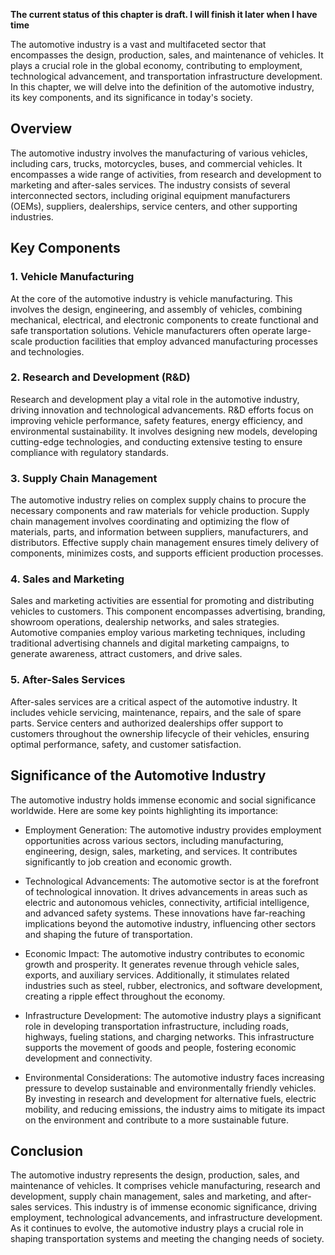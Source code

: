 **The current status of this chapter is draft. I will finish it later when I have time**

The automotive industry is a vast and multifaceted sector that encompasses the design, production, sales, and maintenance of vehicles. It plays a crucial role in the global economy, contributing to employment, technological advancement, and transportation infrastructure development. In this chapter, we will delve into the definition of the automotive industry, its key components, and its significance in today's society.

**Overview**
------------

The automotive industry involves the manufacturing of various vehicles, including cars, trucks, motorcycles, buses, and commercial vehicles. It encompasses a wide range of activities, from research and development to marketing and after-sales services. The industry consists of several interconnected sectors, including original equipment manufacturers (OEMs), suppliers, dealerships, service centers, and other supporting industries.

**Key Components**
------------------

### **1. Vehicle Manufacturing**

At the core of the automotive industry is vehicle manufacturing. This involves the design, engineering, and assembly of vehicles, combining mechanical, electrical, and electronic components to create functional and safe transportation solutions. Vehicle manufacturers often operate large-scale production facilities that employ advanced manufacturing processes and technologies.

### **2. Research and Development (R\&D)**

Research and development play a vital role in the automotive industry, driving innovation and technological advancements. R\&D efforts focus on improving vehicle performance, safety features, energy efficiency, and environmental sustainability. It involves designing new models, developing cutting-edge technologies, and conducting extensive testing to ensure compliance with regulatory standards.

### **3. Supply Chain Management**

The automotive industry relies on complex supply chains to procure the necessary components and raw materials for vehicle production. Supply chain management involves coordinating and optimizing the flow of materials, parts, and information between suppliers, manufacturers, and distributors. Effective supply chain management ensures timely delivery of components, minimizes costs, and supports efficient production processes.

### **4. Sales and Marketing**

Sales and marketing activities are essential for promoting and distributing vehicles to customers. This component encompasses advertising, branding, showroom operations, dealership networks, and sales strategies. Automotive companies employ various marketing techniques, including traditional advertising channels and digital marketing campaigns, to generate awareness, attract customers, and drive sales.

### **5. After-Sales Services**

After-sales services are a critical aspect of the automotive industry. It includes vehicle servicing, maintenance, repairs, and the sale of spare parts. Service centers and authorized dealerships offer support to customers throughout the ownership lifecycle of their vehicles, ensuring optimal performance, safety, and customer satisfaction.

**Significance of the Automotive Industry**
-------------------------------------------

The automotive industry holds immense economic and social significance worldwide. Here are some key points highlighting its importance:

* Employment Generation: The automotive industry provides employment opportunities across various sectors, including manufacturing, engineering, design, sales, marketing, and services. It contributes significantly to job creation and economic growth.

* Technological Advancements: The automotive sector is at the forefront of technological innovation. It drives advancements in areas such as electric and autonomous vehicles, connectivity, artificial intelligence, and advanced safety systems. These innovations have far-reaching implications beyond the automotive industry, influencing other sectors and shaping the future of transportation.

* Economic Impact: The automotive industry contributes to economic growth and prosperity. It generates revenue through vehicle sales, exports, and auxiliary services. Additionally, it stimulates related industries such as steel, rubber, electronics, and software development, creating a ripple effect throughout the economy.

* Infrastructure Development: The automotive industry plays a significant role in developing transportation infrastructure, including roads, highways, fueling stations, and charging networks. This infrastructure supports the movement of goods and people, fostering economic development and connectivity.

* Environmental Considerations: The automotive industry faces increasing pressure to develop sustainable and environmentally friendly vehicles. By investing in research and development for alternative fuels, electric mobility, and reducing emissions, the industry aims to mitigate its impact on the environment and contribute to a more sustainable future.

**Conclusion**
--------------

The automotive industry represents the design, production, sales, and maintenance of vehicles. It comprises vehicle manufacturing, research and development, supply chain management, sales and marketing, and after-sales services. This industry is of immense economic significance, driving employment, technological advancements, and infrastructure development. As it continues to evolve, the automotive industry plays a crucial role in shaping transportation systems and meeting the changing needs of society.
